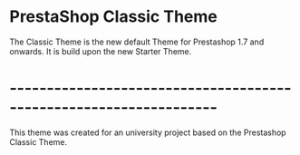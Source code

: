 # PrestaShop Classic Theme

The Classic Theme is the new default Theme for Prestashop 1.7 and onwards.
It is build upon the new Starter Theme.

# ------------------------------------------------------------------

This theme was created for an university project based on the Prestashop Classic Theme.
